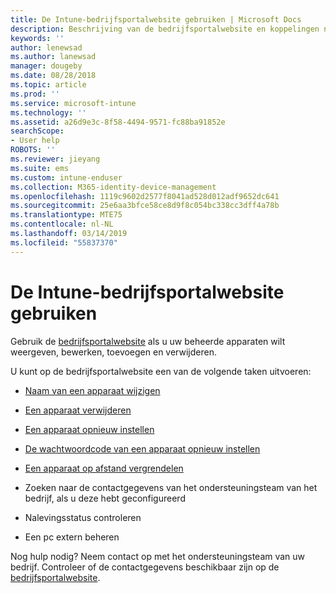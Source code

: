 ```yaml
---
title: De Intune-bedrijfsportalwebsite gebruiken | Microsoft Docs
description: Beschrijving van de bedrijfsportalwebsite en koppelingen naar de stappen voor taken die eindgebruikers op de website kunnen uitvoeren
keywords: ''
author: lenewsad
ms.author: lanewsad
manager: dougeby
ms.date: 08/28/2018
ms.topic: article
ms.prod: ''
ms.service: microsoft-intune
ms.technology: ''
ms.assetid: a26d9e3c-8f58-4494-9571-fc88ba91852e
searchScope:
- User help
ROBOTS: ''
ms.reviewer: jieyang
ms.suite: ems
ms.custom: intune-enduser
ms.collection: M365-identity-device-management
ms.openlocfilehash: 1119c9602d2577f8041ad528d012adf9652dc641
ms.sourcegitcommit: 25e6aa3bfce58ce8d9f8c054bc338cc3dff4a78b
ms.translationtype: MTE75
ms.contentlocale: nl-NL
ms.lasthandoff: 03/14/2019
ms.locfileid: "55837370"
---
```

# <a name="using-the-intune-company-portal-website"></a>De Intune-bedrijfsportalwebsite gebruiken
Gebruik de [bedrijfsportalwebsite](https://portal.manage.microsoft.com) als u uw beheerde apparaten wilt weergeven, bewerken, toevoegen en verwijderen.

U kunt op de bedrijfsportalwebsite een van de volgende taken uitvoeren:

-   [Naam van een apparaat wijzigen](rename-your-device-cpwebsite.md)

-   [Een apparaat verwijderen](remove-your-device-cpwebsite.md)

-   [Een apparaat opnieuw instellen](reset-erase-your-device-cpwebsite.md)

-   [De wachtwoordcode van een apparaat opnieuw instellen](reset-your-passcode-cpwebsite.md)

-   [Een apparaat op afstand vergrendelen](remote-lock-your-device-cpwebsite.md)

-   Zoeken naar de contactgegevens van het ondersteuningsteam van het bedrijf, als u deze hebt geconfigureerd

-   Nalevingsstatus controleren

-   Een pc extern beheren

Nog hulp nodig? Neem contact op met het ondersteuningsteam van uw bedrijf. Controleer of de contactgegevens beschikbaar zijn op de [bedrijfsportalwebsite](https://go.microsoft.com/fwlink/?linkid=2010980).
